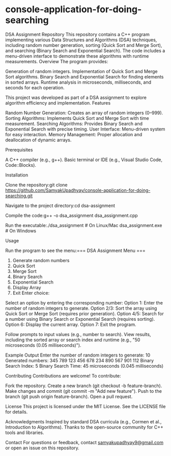 # console-application-for-doing-searching 
DSA Assignment Repository
This repository contains a C++ program implementing various Data Structures and Algorithms (DSA) techniques, including random number generation, sorting (Quick Sort and Merge Sort), and searching (Binary Search and Exponential Search). The code includes a menu-driven interface to demonstrate these algorithms with runtime measurements.
Overview
The program provides:

Generation of random integers.
Implementation of Quick Sort and Merge Sort algorithms.
Binary Search and Exponential Search for finding elements in sorted arrays.
Runtime analysis in microseconds, milliseconds, and seconds for each operation.

This project was developed as part of a DSA assignment to explore algorithm efficiency and implementation.
Features

Random Number Generation: Creates an array of random integers (0–999).
Sorting Algorithms: Implements Quick Sort and Merge Sort with time measurement.
Searching Algorithms: Provides Binary Search and Exponential Search with precise timing.
User Interface: Menu-driven system for easy interaction.
Memory Management: Proper allocation and deallocation of dynamic arrays.

Prerequisites

A C++ compiler (e.g., g++).
Basic terminal or IDE (e.g., Visual Studio Code, Code::Blocks).

Installation

Clone the repository:git clone https://github.com/SamyakUpadhyay/console-application-for-doing-searching.git


Navigate to the project directory:cd dsa-assignment


Compile the code:g++ -o dsa_assignment dsa_assignment.cpp


Run the executable:./dsa_assignment  # On Linux/Mac
dsa_assignment.exe  # On Windows



Usage

Run the program to see the menu:=== DSA Assignment Menu ===
1. Generate random numbers
2. Quick Sort
3. Merge Sort
4. Binary Search
5. Exponential Search
6. Display Array
7. Exit
Enter choice:


Select an option by entering the corresponding number:
Option 1: Enter the number of random integers to generate.
Option 2/3: Sort the array using Quick Sort or Merge Sort (requires prior generation).
Option 4/5: Search for a number using Binary Search or Exponential Search (requires sorting).
Option 6: Display the current array.
Option 7: Exit the program.


Follow prompts to input values (e.g., number to search).
View results, including the sorted array or search index and runtime (e.g., "50 microseconds (0.05 milliseconds)").

Example Output
Enter the number of random integers to generate: 10
Generated numbers: 345 789 123 456 678 234 890 567 901 112
Binary Search Index: 5
Binary Search Time: 45 microseconds (0.045 milliseconds)

Contributing
Contributions are welcome! To contribute:

Fork the repository.
Create a new branch (git checkout -b feature-branch).
Make changes and commit (git commit -m "Add new feature").
Push to the branch (git push origin feature-branch).
Open a pull request.

License
This project is licensed under the MIT License. See the LICENSE file for details.

Acknowledgments
Inspired by standard DSA curricula (e.g., Cormen et al., Introduction to Algorithms).
Thanks to the open-source community for C++ tools and libraries.

Contact
For questions or feedback, contact samyakupadhyay9@gmail.com or open an issue on this repository.
